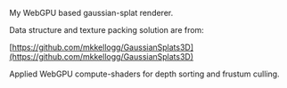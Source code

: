 My WebGPU based gaussian-splat renderer.

Data structure and texture packing solution are from:

[https://github.com/mkkellogg/GaussianSplats3D](https://github.com/mkkellogg/GaussianSplats3D)

Applied WebGPU compute-shaders for depth sorting and frustum culling.

